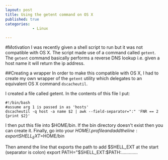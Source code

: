```yaml
---
layout: post
title: Using the getent command on OS X
published: true
categories: 
            - Linux

---
```


#Motivation
I was recently given a shell script to run but it was not compatible with OS X. 
The script made use of a command called `getent`. The `getent` command basically performs a reverse DNS lookup i.e. given a host
name it will return the ip address.


##Creating a wrapper
In order to make this compatible with OS X, I had to create my own wrapper of the `getent` utility which delegates to an equivalent 
OS X command `dscacheutil`.

I created a file called getent. In the contents of this file I put:
```
#!/bin/bash
#assume arg 1 is passed in as 'hosts'
dscacheutil -q host -a name $2 | awk --field-separator=":" 'FNR == 2 {print $2}'
```

I then put this file into $HOME/bin. If the bin directory doesn't exist then you can create it.
Finally, go into your $HOME/.profile and add the line:
export SHELL_EXT=$HOME/bin

Then amend the line that exports the path to add $SHELL_EXT at the start (separator is colon)
export PATH="$SHELL_EXT:$PATH:.............




